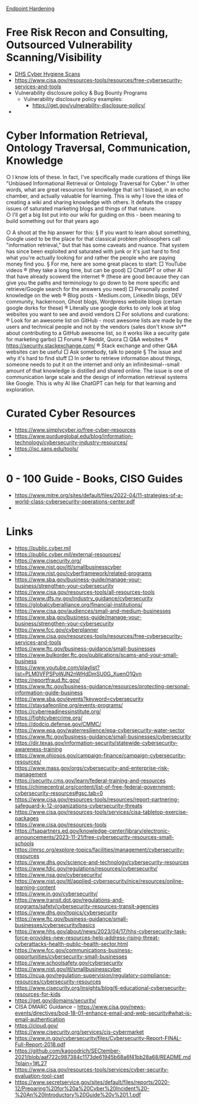 [Endpoint Hardening](Endpoint%20Hardening.md)

# Free Risk Recon and Consulting, Outsourced Vulnerability Scanning/Visibility
- [DHS Cyber Hygiene Scans](https://www.cisa.gov/cyber-hygiene-services)
- https://www.cisa.gov/resources-tools/resources/free-cybersecurity-services-and-tools
- Vulnerability disclosure policy & Bug Bounty Programs
    - Vulnerability disclosure policy examples:
        - https://get.gov/vulnerability-disclosure-policy/
- 

# Cyber Information Retrieval, Ontology Traversal, Communication, Knowledge
○ I know lots of these.  In fact, I've specifically made curations of things like "Unbiased Informational Retrieval or Ontology Traversal for Cyber."  In other words, what are great resources for knowledge that isn't biased, in an echo chamber, and actually valuable for learning.  This is why I love the idea of creating a wiki and sharing knowledge with others.  It defeats the crappy issues of saturated marketing blogs and things of that nature.  
○ I'll get a big list put into our wiki for guiding on this - been meaning to build something out for that years ago

○ A shoot at the hip answer for this:
§ If you want to learn about something, Google used to be the place for that classical problem philosophers call "information retrieval," but that has some caveats and nuance.  That system has since been exploited and saturated with junk or it's just hard to find what you're actually looking for and rather the people who are paying money find you.
§ For me, here are some great places to start:
    □ YouTube videos
        ® (they take a long time, but can be good)
    □ ChatGPT or other AI that have already scowerd the internet
        ® (these are good because they can give you the paths and terminology to go down to be more specific and retrieve/Google search for the answers you need)
    □ Personally posted knowledge on the web
        ® Blog posts - Medium.com, LinkedIn blogs, DEV community, hackernoon, Ghost blogs, Wordpress website blogs (certain google dorks for these)
        ® Literally use google dorks to only look at blog websites you want to see and avoid vendors
    □ For solutions and curations:
        ® Look for an awesome list on GitHub - most awesome lists are made by the users and technical people and not by the vendors (sales don't know sh** about contributing to a GitHub awesome list, so it works like a security gate for marketing garbo)
    □ Forums
        ® Reddit, Quora
    □ Q&A websites
        ® https://security.stackexchange.com/
        ® Stack exchange and other Q&A websites can be useful
    □ Ask somebody, talk to people
§ The issue and why it's hard to find stuff
    □ In order to retrieve information about things, someone needs to put it on the internet and only an infinitesimal--small amount of that knowledge is distilled and shared online.  The issue is one of communication large scale and the design of information retrieval systems like Google.  This is why AI like ChatGPT can help for that learning and exploration.

# Curated Cyber Resources
- https://www.simplycyber.io/free-cyber-resources
- https://www.purdueglobal.edu/blog/information-technology/cybersecurity-industry-resources/
- https://isc.sans.edu/tools/
- 

# 0 - 100 Guide - Books, CISO Guides
- https://www.mitre.org/sites/default/files/2022-04/11-strategies-of-a-world-class-cybersecurity-operations-center.pdf
- 

# Links
- https://public.cyber.mil
- https://public.cyber.mil/external-resources/
- https://www.cisecurity.org/
- https://www.nist.gov/itl/smallbusinesscyber
- https://www.nist.gov/cyberframework/related-programs 
- https://www.sba.gov/business-guide/manage-your-business/strengthen-your-cybersecurity
- https://www.cisa.gov/resources-tools/all-resources-tools
- https://www.dfs.ny.gov/industry_guidance/cybersecurity
- https://globalcyberalliance.org/financial-institutions/
- https://www.cisa.gov/audiences/small-and-medium-businesses
- https://www.sba.gov/business-guide/manage-your-business/strengthen-your-cybersecurity
- https://www.fcc.gov/cyberplanner
- https://www.cisa.gov/resources-tools/resources/free-cybersecurity-services-and-tools
- https://www.ftc.gov/business-guidance/small-businesses
- https://www.bulkorder.ftc.gov/publications/scams-and-your-small-business
- https://www.youtube.com/playlist?list=PLM0VFPSPoWJN2nWHdDmSU0G_XuenO1Qvn
- https://reportfraud.ftc.gov/
- https://www.ftc.gov/business-guidance/resources/protecting-personal-information-guide-business
- https://www.sba.gov/events?keyword=cybersecurity
- https://staysafeonline.org/events-programs/
- https://cyberreadinessinstitute.org/
- https://fightcybercrime.org/
- https://dodcio.defense.gov/CMMC/
- https://www.epa.gov/waterresilience/epa-cybersecurity-water-sector
- https://www.ftc.gov/business-guidance/small-businesses/cybersecurity
- https://dir.texas.gov/information-security/statewide-cybersecurity-awareness-training
- https://www.ohiosos.gov/campaign-finance/campaign-cybersecurity-resources/
- https://www.mass.gov/orgs/cybersecurity-and-enterprise-risk-management
- https://security.cms.gov/learn/federal-training-and-resources
- https://chimecentral.org/content/list-of-free-federal-government-cybersecurity-resources#gsc.tab=0
- https://www.cisa.gov/resources-tools/resources/report-partnering-safeguard-k-12-organizations-cybersecurity-threats
- https://www.cisa.gov/resources-tools/services/cisa-tabletop-exercise-packages
- https://www.cisa.gov/resources-tools
- https://fsapartners.ed.gov/knowledge-center/library/electronic-announcements/2023-11-21/free-cybersecurity-resources-small-schools
- https://mrsc.org/explore-topics/facilities/management/cybersecurity-resources
- https://www.dhs.gov/science-and-technology/cybersecurity-resources
- https://www.fdic.gov/regulations/resources/cybersecurity/
- https://www.nsa.gov/cybersecurity/
- https://www.nist.gov/itl/applied-cybersecurity/nice/resources/online-learning-content
- https://www.in.gov/cybersecurity/
- https://www.transit.dot.gov/regulations-and-programs/safety/cybersecurity-resources-transit-agencies
- https://www.dhs.gov/topics/cybersecurity
- https://www.ftc.gov/business-guidance/small-businesses/cybersecurity/basics
- https://www.hhs.gov/about/news/2023/04/17/hhs-cybersecurity-task-force-provides-new-resources-help-address-rising-threat-cyberattacks-health-public-health-sector.html
- https://www.fcc.gov/communications-business-opportunities/cybersecurity-small-businesses
- https://www.schoolsafety.gov/cybersecurity
- https://www.nist.gov/itl/smallbusinesscyber
- https://ncua.gov/regulation-supervision/regulatory-compliance-resources/cybersecurity-resources
- https://www.cisecurity.org/insights/blog/6-educational-cybersecurity-resources-for-kids
- https://get.gov/domains/security/
- CISA DMARC Guidance - https://www.cisa.gov/news-events/directives/bod-18-01-enhance-email-and-web-security#what-is-email-authentication
- https://cloud.gov/
- https://www.cisecurity.org/services/cis-cybermarket
- https://www.in.gov/cybersecurity/files/Cybersecurity-Report-FINAL-Full-Report-2018.pdf
- https://github.com/kagoodrich/SECtember-2021/blob/aaf722c987384c1173de61945b68a6f41bb28a68/README.md?plain=1#L27
- https://www.cisa.gov/resources-tools/services/cyber-security-evaluation-tool-cset
- https://www.secretservice.gov/sites/default/files/reports/2020-12/Preparing%20for%20a%20Cyber%20Incident%20-%20An%20Introductory%20Guide%20v%201.1.pdf

